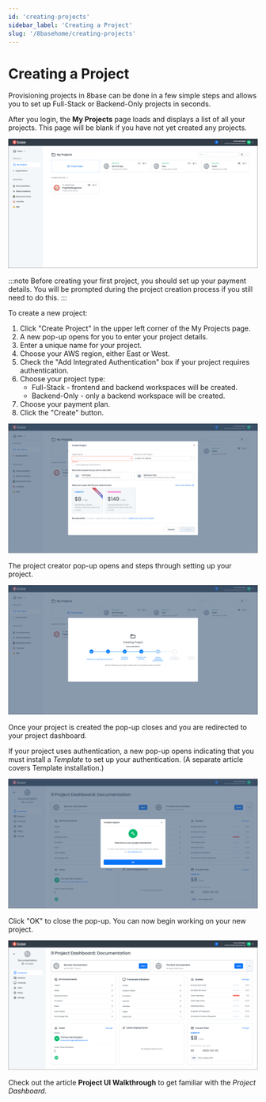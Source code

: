 ```yaml
---
id: 'creating-projects'
sidebar_label: 'Creating a Project'
slug: '/8basehome/creating-projects'
---
```

# Creating a Project
Provisioning projects in 8base can be done in a few simple steps and allows you to set up Full-Stack or Backend-Only projects in seconds.

After you login, the **My Projects** page loads and displays a list of all your projects. This page will be blank if you have not yet created any projects. 

![My Projects](./_images/projects-provisioning-projects-my-projects.png)

:::note
Before creating your first project, you should set up your payment details. You will be prompted during the project creation process if you still need to do this.
:::

To create a new project:
1. Click "Create Project" in the upper left corner of the My Projects page.
2. A new pop-up opens for you to enter your project details.
3. Enter a unique name for your project.
4. Choose your AWS region, either East or West.
5. Check the "Add Integrated Authentication" box if your project requires authentication.
6. Choose your project type:
    + Full-Stack - frontend and backend workspaces will be created.
    + Backend-Only - only a backend workspace will be created.
7. Choose your payment plan.
8. Click the "Create" button.

![Create a Project](./_images/projects-provisioning-projects-create-project.png)

The project creator pop-up opens and steps through setting up your project. 

![Project Creator](./_images/projects-provisioning-projects-project-creator.png)

Once your project is created the pop-up closes and you are redirected to your project dashboard.

If your project uses authentication, a new pop-up opens indicating that you must install a *Template* to set up your authentication. (A separate article covers Template installation.)

![Template Notice](./_images/projects-provisioning-projects-project-authentication-setup.png)

Click "OK" to close the pop-up. You can now begin working on your new project.

![Project Dashboard](./_images/projects-provisioning-projects-project-dashboard.png)

Check out the article **Project UI Walkthrough** to get familiar with the *Project Dashboard*.

